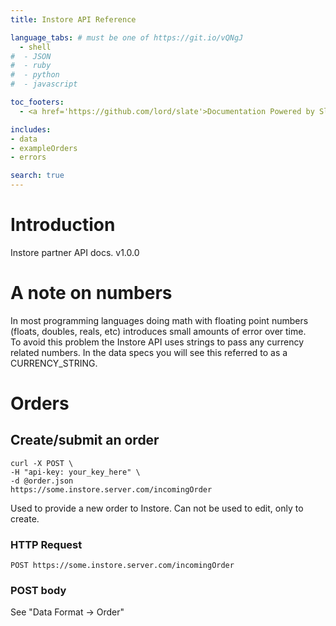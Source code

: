 ```yaml
---
title: Instore API Reference

language_tabs: # must be one of https://git.io/vQNgJ
  - shell
#  - JSON
#  - ruby
#  - python
#  - javascript

toc_footers:
  - <a href='https://github.com/lord/slate'>Documentation Powered by Slate</a>

includes:
- data
- exampleOrders
- errors

search: true
---
```


# Introduction

Instore partner API docs.  v1.0.0

# A note on numbers

In most programming languages doing math with floating point numbers (floats, doubles, reals, etc) introduces small amounts of error over time.  
To avoid this problem the Instore API uses strings to pass any currency related numbers.  In the data specs you will see this referred to as a CURRENCY_STRING.

# Orders

## Create/submit an order

```shell
curl -X POST \
-H "api-key: your_key_here" \
-d @order.json
https://some.instore.server.com/incomingOrder
```

Used to provide a new order to Instore.  Can not be used to edit, only to create.

### HTTP Request

`POST https://some.instore.server.com/incomingOrder`

### POST body

See "Data Format -> Order"
